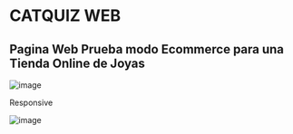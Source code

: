 # CATQUIZ WEB

## Pagina Web Prueba modo Ecommerce para una Tienda Online de Joyas

![image](https://github.com/user-attachments/assets/ac9bfe72-d28a-444f-8f27-1d5b7f3e5225)

Responsive

![image](https://github.com/user-attachments/assets/b3909a08-5c95-43bf-982b-4cdbadf45d2c)

